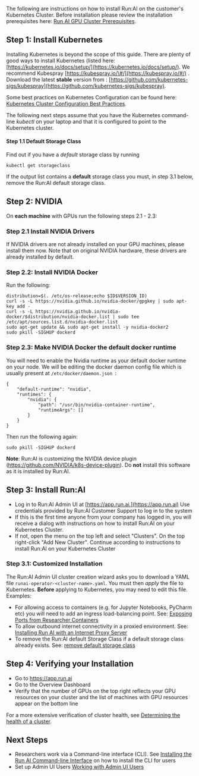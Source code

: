 The following are instructions on how to install Run:AI on the customer's Kubernetes Cluster. Before installation please review the installation prerequisites here: [Run AI GPU Cluster Prerequisites](Run-AI-GPU-Cluster-Prerequisites.md).

## Step 1: Install Kubernetes

Installing Kubernetes is beyond the scope of this guide. There are plenty of good ways to install Kubernetes (listed here: [https://kubernetes.io/docs/setup/](https://kubernetes.io/docs/setup/). We recommend Kubespray [https://kubespray.io/\#/](https://kubespray.io/#/) . Download the latest __stable__ version from  : [https://github.com/kubernetes-sigs/kubespray](https://github.com/kubernetes-sigs/kubespray). 

Some best practices on Kubernetes Configuration can be found here: [Kubernetes Cluster Configuration Best Practices](Kubernetes-Cluster-Configuration-Best-Practices.md).

The following next steps assume that you have the Kubernetes command-line _kubectl_ on your laptop and that it is configured to point to the Kubernetes cluster.

#### Step 1.1 Default Storage Class

Find out if you have a _default_ storage class by running

    kubectl get storageclass

If the output list contains a __default__ storage class you must, in step 3.1 below, remove the Run:AI default storage class.


## Step 2: NVIDIA

On __each machine__ with GPUs run the following steps 2.1 - 2.3:

### Step 2.1 Install NVIDIA Drivers

If NVIDIA drivers are not already installed on your GPU machines, please install them now. Note that on original NVIDIA hardware, these drivers are already installed by default. 

### Step 2.2: Install NVIDIA Docker

Run the following:

    distribution=$(. /etc/os-release;echo $ID$VERSION_ID)
    curl -s -L https://nvidia.github.io/nvidia-docker/gpgkey | sudo apt-key add -
    curl -s -L https://nvidia.github.io/nvidia-docker/$distribution/nvidia-docker.list | sudo tee /etc/apt/sources.list.d/nvidia-docker.list
    sudo apt-get update && sudo apt-get install -y nvidia-docker2
    sudo pkill -SIGHUP dockerd

### Step 2.3: Make NVIDIA Docker the default docker runtime

You will need to enable the Nvidia runtime as your default docker runtime on your node. We will be editing the docker daemon config file which is usually present at ``/etc/docker/daemon.json ``:

    {
        "default-runtime": "nvidia",
        "runtimes": {
            "nvidia": {
                "path": "/usr/bin/nvidia-container-runtime",
                "runtimeArgs": []
            }
        }
    }

Then run the following again:

    sudo pkill -SIGHUP dockerd

__Note__: Run:AI is customizing the NVIDIA device plugin (<https://github.com/NVIDIA/k8s-device-plugin>). Do __not__ install this software as it is installed by Run:AI. 

## Step 3: Install Run:AI

*   Log in to Run:AI Admin UI at [https://app.run.ai.](https://app.run.ai) Use credentials provided by Run:AI Customer Support to log in to the system
*   If this is the first time anyone from your company has logged in, you will receive a dialog with instructions on how to install Run:AI on your Kubernetes Cluster.
*   If not, open the menu on the top left and select "Clusters". On the top right-click "Add New Cluster". Continue according to instructions to install Run:AI on your Kubernetes Cluster

### Step 3.1: Customized Installation
The Run:AI Admin UI cluster creation wizard asks you to download a YAML file ``runai-operator-<cluster-name>.yaml``. You must then _apply_ the file to Kubernetes. __Before__ applying to Kubernetes, you may need to edit this file. Examples:

* For allowing access to containers (e.g. for Jupyter Notebooks, PyCharm etc) you will need to add an ingress load-balancing point. See: [Exposing Ports from Researcher Containers](Exposing-Ports-from-Researcher-Containers-using-Ingress.md)
* To allow outbound internet connectivity in a proxied environment. See: [Installing Run AI with an Internet Proxy Server](Installing-Run-AI-with-an-Internet-Proxy-Server-.md)
* To remove the Run:AI default Storage Class if a default storage class already exists. See: [remove default storage class](../Troubleshooting-a-Run-AI-Cluster-Installation/#internal-database-has-not-started)

## Step 4: Verifying your Installation

*   Go to <https://app.run.ai>
*   Go to the Overview Dashboard
*   Verify that the number of GPUs on the top right reflects your GPU resources on your cluster and the list of machines with GPU resources appear on the bottom line

For a more extensive verification of cluster health, see [Determining the health of a cluster](../Troubleshooting-a-Run-AI-Cluster-Installation/#determining-the-health-of-a-runai-cluster).

## Next Steps

*   Researchers work via a Command-line interface (CLI). See  [Installing the Run AI Command-line Interface](../Researcher-Setup/Installing-the-Run-AI-Command-Line-Interface.md) on how to install the CLI for users
*   Set up Admin UI Users [Working with Admin UI Users](../Admin-User-Interface-Setup/Adding-Updating-and-Deleting-Admin-UI-Users.md)